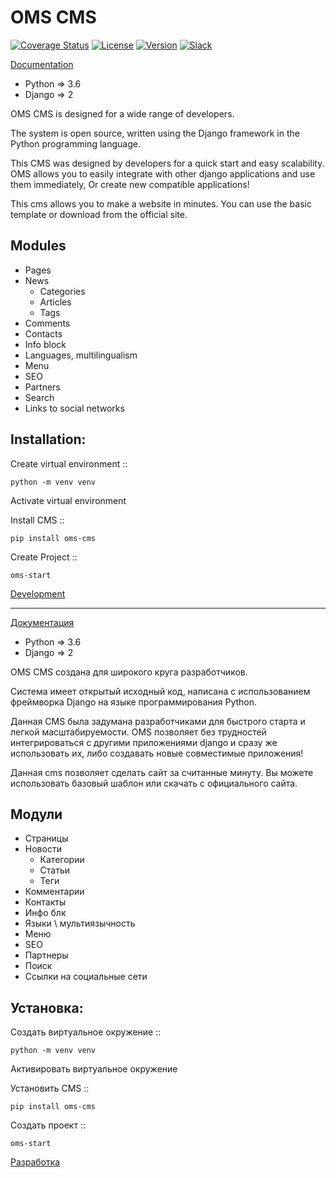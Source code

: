 OMS CMS
=======
[![Coverage Status](https://coveralls.io/repos/github/DJWOMS/oms_cms/badge.svg?branch=master)](https://coveralls.io/github/DJWOMS/oms_cms?branch=master)
[![License](https://img.shields.io/pypi/l/oms-cms)](https://opensource.org/licenses/BSD-3-Clause)
[![Version](https://img.shields.io/pypi/v/oms-cms)](https://pypi.org/project/oms-cms/) 
[![Slack](https://img.shields.io/badge/Slack-chat-green)](https://join.slack.com/t/oms-cms/) 

[Documentation](https://oms-cms.readthedocs.io/ru/latest/)

* Python => 3.6
* Django => 2

OMS CMS is designed for a wide range of developers.

The system is open source, written using the Django framework in the Python programming language.

This CMS was designed by developers for a quick start and easy scalability.
OMS allows you to easily integrate with other django applications and use them immediately,
Or create new compatible applications!

This cms allows you to make a website in minutes.
You can use the basic template or download from the official site.

Modules
-------
* Pages
* News
   * Categories
   * Articles
   * Tags
* Comments
* Contacts
* Info block
* Languages, multilingualism
* Menu
* SEO
* Partners
* Search
* Links to social networks

Installation:
-------------

Create virtual environment ::

    python -m venv venv
    
Activate virtual environment

Install CMS ::

    pip install oms-cms
    
Create Project ::

    oms-start
    
   
[Development](https://github.com/DJWOMS/oms_cms/wiki/Development)

__________________________________________________________

[Документация](https://oms-cms.readthedocs.io/ru/latest/)
 
* Python => 3.6
* Django => 2

OMS CMS создана для широкого круга разработчиков. 

Система имеет открытый исходный код, написана с использованием фреймворка Django на языке программирования Python. 

Данная CMS была задумана разработчиками для быстрого старта и легкой масштабируемости. 
OMS позволяет без трудностей интегрироваться с другими приложениями django и сразу же использовать их, 
либо создавать новые совместимые приложения!

Данная cms позволяет сделать сайт за считанные минуту. 
Вы можете использовать базовый шаблон или скачать с официального сайта.

Модули
------
* Страницы
* Новости
   * Категории
   * Статьи
   * Теги
* Комментарии
* Контакты
* Инфо блк
* Языки \ мультиязычность
* Меню
* SEO
* Партнеры
* Поиск
* Ссылки на социальные сети

Установка:
----------

Создать виртуальное окружение ::

    python -m venv venv
    
Активировать виртуальное окружение

Установить CMS ::

    pip install oms-cms
    
Создать проект ::
    
    oms-start


[Разработка](https://github.com/DJWOMS/oms_cms/wiki/Development)
